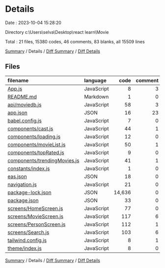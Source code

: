 # Details

Date : 2023-10-04 15:28:20

Directory c:\\Users\\selva\\Desktop\\react learn\\Movie

Total : 21 files,  15380 codes, 46 comments, 83 blanks, all 15509 lines

[Summary](results.md) / Details / [Diff Summary](diff.md) / [Diff Details](diff-details.md)

## Files
| filename | language | code | comment | blank | total |
| :--- | :--- | ---: | ---: | ---: | ---: |
| [App.js](/App.js) | JavaScript | 8 | 3 | 3 | 14 |
| [README.md](/README.md) | Markdown | 1 | 0 | 1 | 2 |
| [api/moviedb.js](/api/moviedb.js) | JavaScript | 58 | 3 | 17 | 78 |
| [app.json](/app.json) | JSON | 16 | 23 | 0 | 39 |
| [babel.config.js](/babel.config.js) | JavaScript | 7 | 0 | 1 | 8 |
| [components/cast.js](/components/cast.js) | JavaScript | 44 | 1 | 2 | 47 |
| [components/loading.js](/components/loading.js) | JavaScript | 12 | 0 | 2 | 14 |
| [components/movieList.js](/components/movieList.js) | JavaScript | 50 | 1 | 5 | 56 |
| [components/topRated.js](/components/topRated.js) | JavaScript | 9 | 0 | 1 | 10 |
| [components/trendingMovies.js](/components/trendingMovies.js) | JavaScript | 41 | 1 | 2 | 44 |
| [constants/index.js](/constants/index.js) | JavaScript | 1 | 0 | 0 | 1 |
| [eas.json](/eas.json) | JSON | 18 | 0 | 1 | 19 |
| [navigation.js](/navigation.js) | JavaScript | 21 | 0 | 3 | 24 |
| [package-lock.json](/package-lock.json) | JSON | 14,636 | 0 | 1 | 14,637 |
| [package.json](/package.json) | JSON | 33 | 0 | 1 | 34 |
| [screens/HomeScreen.js](/screens/HomeScreen.js) | JavaScript | 77 | 0 | 11 | 88 |
| [screens/MovieScreen.js](/screens/MovieScreen.js) | JavaScript | 117 | 6 | 12 | 135 |
| [screens/PersonScreen.js](/screens/PersonScreen.js) | JavaScript | 112 | 1 | 8 | 121 |
| [screens/Search.js](/screens/Search.js) | JavaScript | 103 | 6 | 9 | 118 |
| [tailwind.config.js](/tailwind.config.js) | JavaScript | 8 | 1 | 2 | 11 |
| [theme/index.js](/theme/index.js) | JavaScript | 8 | 0 | 1 | 9 |

[Summary](results.md) / Details / [Diff Summary](diff.md) / [Diff Details](diff-details.md)